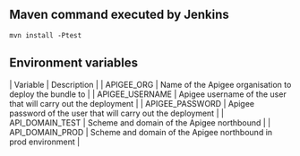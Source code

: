 ## Maven command executed by Jenkins  
```
mvn install -Ptest
```

## Environment variables
| Variable        | Description                                                    |
| APIGEE_ORG      | Name of the Apigee organisation to deploy the bundle to        |
| APIGEE_USERNAME | Apigee username of the user that will carry out the deployment |
| APIGEE_PASSWORD | Apigee password of the user that will carry out the deployment |
| API_DOMAIN_TEST | Scheme and domain of the Apigee northbound                     |
| API_DOMAIN_PROD | Scheme and domain of the Apigee northbound in prod environment |

